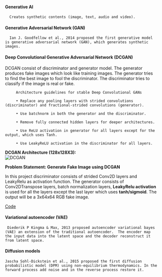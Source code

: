 #### Generative AI 

      Creates synthetic contents (image, text, audio and video).

#### Generative Adversarial Network (GAN)

      Ian J. Goodfellow et al., 2014 proposed the first generative model is generative adversarial network (GAN), which generates synthetic images.

#### Deep Convolutional Generative Adversarial Network (DCGAN)

DCGAN consist of discriminator and generator model. The generator produces fake images which look like training images. The generator tries to find the best image to fool the discriminator. The discriminator tries to classify if the image is real or fake.
   
         Architecture guidelines for stable Deep Convolutional GANs

         • Replace any pooling layers with strided convolutions (discriminator) and fractional-strided convolutions (generator).

         • Use batchnorm in both the generator and the discriminator.

         • Remove fully connected hidden layers for deeper architectures.

         • Use ReLU activation in generator for all layers except for the output, which uses Tanh.

         • Use LeakyReLU activation in the discriminator for all layers.

**DCGAN Architecture (128x128X3):**     
<img src="https://github.com/DhanyaJayanA/Generative-AI/blob/main/Untitled.jpg" alt="DCGAN">        
                 
**Problem Statement: Generate Fake Image using DCGAN**

In this project discriminator consists of strided Conv2D layers and LeakyRelu as activation function. The generator consists of Conv2DTranspose layers, batch normalization layers, **LeakyRelu activation** is used for all the layers except the last layer which uses **tanh/sigmoid**. The output will be a 3x64x64 RGB fake image.

<a href="https://github.com/DhanyaJayanA/Generative-AI/blob/main/GenerateFakeImage_DCGAN.ipynb">Code</a>

#### Variational autoencoder (VAE)

     Diederik P Kingma & Max, 2013 proposed autoencoder variational bayes (VAE) an extension of the traditional autoencoder.  The encoder map the input data into the latent space and the decoder reconstruct it from latent space.

#### Diffusion models

    Jascha Sohl-Dickstein et al., 2015 proposed the first diffusion probabilistic model (DPM) using non-equilibrium thermodynamics. In the forward process add noise and in the reverse process restore it. 

